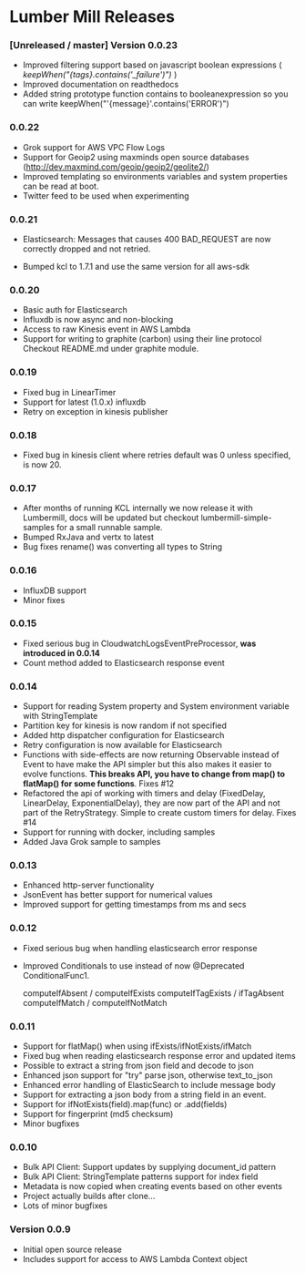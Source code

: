 # Lumber Mill Releases

### [Unreleased / master] Version 0.0.23

* Improved filtering support based on javascript boolean expressions ( *keepWhen("{tags}.contains('_failure')")* )
* Improved documentation on readthedocs
* Added string prototype function contains to booleanexpression so you can write keepWhen("'{message}'.contains('ERROR')") 

### 0.0.22

 * Grok support for AWS VPC Flow Logs
 * Support for Geoip2 using maxminds open source databases (http://dev.maxmind.com/geoip/geoip2/geolite2/)
 * Improved templating so environments variables and system properties can be read
   at boot.
 * Twitter feed to be used when experimenting  

### 0.0.21

 * Elasticsearch: Messages that causes 400 BAD_REQUEST are now correctly dropped
   and not retried.
   
 * Bumped kcl to 1.7.1 and use the same version for all aws-sdk

### 0.0.20

 * Basic auth for Elasticsearch
 * Influxdb is now async and non-blocking
 * Access to raw Kinesis event in AWS Lambda
 * Support for writing to graphite (carbon) using their line protocol
   Checkout README.md under graphite module.

### 0.0.19

 * Fixed bug in LinearTimer
 * Support for latest (1.0.x) influxdb
 * Retry on exception in kinesis publisher

### 0.0.18

* Fixed bug in kinesis client where retries default was 0 unless specified, is now 20.

### 0.0.17

* After months of running KCL internally we now release it with Lumbermill, docs will be updated but
  checkout lumbermill-simple-samples for a small runnable sample.
* Bumped RxJava and vertx to latest
* Bug fixes rename() was converting all types to String

### 0.0.16

* InfluxDB support
* Minor fixes

### 0.0.15

* Fixed serious bug in CloudwatchLogsEventPreProcessor, **was introduced in 0.0.14**
* Count method added to Elasticsearch response event

### 0.0.14

* Support for reading System property and System environment variable with StringTemplate
* Partition key for kinesis is now random if not specified
* Added http dispatcher configuration for Elasticsearch
* Retry configuration is now available for Elasticsearch
* Functions with side-effects are now returning Observable<Event> instead of Event to have make the API
simpler but this also makes it easier to evolve functions. **This breaks API, you have to change from map() 
to flatMap() for some functions**. Fixes #12
* Refactored the api of working with timers and delay (FixedDelay, LinearDelay, ExponentialDelay), they
are now part of the API and not part of the RetryStrategy. Simple to create custom timers for delay. Fixes #14
* Support for running with docker, including samples
* Added Java Grok sample to samples

### 0.0.13
* Enhanced http-server functionality
* JsonEvent has better support for numerical values
* Improved support for getting timestamps from ms and secs

### 0.0.12
* Fixed serious bug when handling elasticsearch error response
* Improved Conditionals to use instead of now @Deprecated ConditionalFunc1.

    computeIfAbsent / computeIfExists 
    computeIfTagExists / ifTagAbsent
    computeIfMatch / computeIfNotMatch
  

### 0.0.11

* Support for flatMap() when using ifExists/ifNotExists/ifMatch
* Fixed bug when reading elasticsearch response error and updated items
* Possible to extract a string from json field and decode to json
* Enhanced json support for "try" parse json, otherwise text_to_json
* Enhanced error handling of ElasticSearch to include message body
* Support for extracting a json body from a string field in an event.
* Support for ifNotExists(field).map(func) or .add(fields)
* Support for fingerprint (md5 checksum)
* Minor bugfixes

### 0.0.10
* Bulk API Client: Support updates by supplying document_id pattern
* Bulk API Client: StringTemplate patterns support for index field
* Metadata is now copied when creating events based on other events
* Project actually builds after clone...
* Lots of minor bugfixes

### Version 0.0.9

* Initial open source release
* Includes support for access to AWS Lambda Context object
